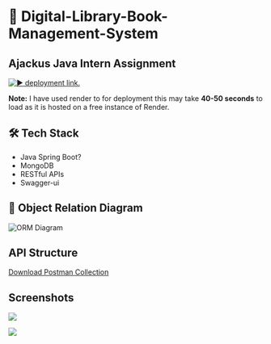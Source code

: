 # 📌 Digital-Library-Book-Management-System
## Ajackus Java Intern Assignment
[![▶️ deployment link. ]()](https://digital-library-book-management-system.onrender.com/swagger-ui/index.html#/)

**Note:** I have used render to for deployment this may take **40-50 seconds** to load as it is hosted on a free instance of Render.


## 🛠️ Tech Stack
- Java Spring Boot?
- MongoDB
- RESTful APIs
- Swagger-ui


## 🔗 Object Relation Diagram

![ORM Diagram](https://i.postimg.cc/9m5HqJvd/Whats-App-Image-2025-03-27-at-09-25-39-45f9e9c4.jpg)

## API Structure
[Download Postman Collection](https://limewire.com/d/bII2T#gm841vnnuu)


## Screenshots

![](https://i.postimg.cc/dQNWG0Lb/Screenshot-2025-03-27-101256.png)

![](https://i.postimg.cc/MZLDvrLx/Screenshot-2025-03-27-101349.png)




